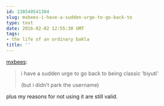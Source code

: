 ```yaml
---
id: 138540541304
slug: mxbees-i-have-a-sudden-urge-to-go-back-to
type: text
date: 2016-02-02 12:55:30 GMT
tags:
- the life of an ordinary bakla
title: ''
---
```

<p><a class="tumblr_blog" href="http://mxbees.tumblr.com/post/138540300704">mxbees</a>:</p>
<blockquote>
<p>i have a sudden urge to go back to being classic ‘biyuti’</p>

<p>(but i didn’t park the username)</p>
</blockquote>

plus my reasons for not using it are still valid.